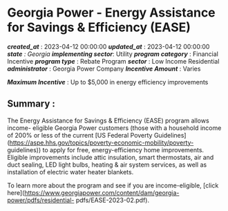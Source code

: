 # Georgia Power - Energy Assistance for Savings & Efficiency (EASE) 
 ***created_at*** : 2023-04-12 00:00:00 
 ***updated_at*** : 2023-04-12 00:00:00 
 ***state** : Georgia 
 **implementing sector***: Utility 
 ***program category*** : Financial Incentive 
 ***program type*** : Rebate Program 
 ***sector*** : Low Income Residential 
 ***administrator*** : Georgia Power Company 
 ***Incentive Amount*** : Varies

 
 ***Maximum Incentive*** : Up to $5,000 in energy efficiency improvements

 
 ## Summary : 
 The Energy Assistance for Savings & Efficiency (EASE) program allows income-
eligible Georgia Power customers (those with a household income of 200% or
less of the current [US Federal Poverty
Guidelines](https://aspe.hhs.gov/topics/poverty-economic-mobility/poverty-
guidelines)) to apply for free, energy-efficiency home improvements. Eligible
improvements include attic insulation, smart thermostats, air and duct
sealing, LED light bulbs, heating & air system services, as well as
installation of electric water heater blankets.

To learn more about the program and see if you are income-eligible, [click
here](https://www.georgiapower.com/content/dam/georgia-power/pdfs/residential-
pdfs/EASE-2023-02.pdf).

 
 